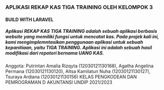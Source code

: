 ### APLIKASI REKAP KAS TIGA TRAINING OLEH KELOMPOK 3 


#### BUILD WITH LARAVEL 

##### Aplikasi REKAP KAS TIGA TRAINING adalah sebuah aplikasi berbasis website yang memiliki fungsi untuk mencatat kas. Pada projek kali ini, kami mengimplemntasikan penggunaan aplikasi untuk sebuah kepanitiaan, yaitu TIGA TRAINING. Aplikasi ini adalah sebuah hasil modifikasi dari repotori bernama UANG KAS.

Anggota:
Putrintan Amalia Rizqyta (12030121130168), Agatha Angelina Permana (12030121130120), Altsa Kamilatun Nuha (12030121130127), Tsuraya Ardiana	(12030121130156)
KELAS PENGKODEAN DAN PEMROGRAMAN D AKUNTANSI UNDIP 2021/2023
